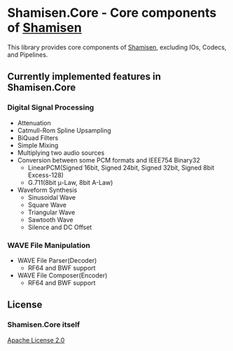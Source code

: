 ﻿# Shamisen.Core - Core components of [Shamisen](https://github.com/MineCake147E/Shamisen)

This library provides core components of [Shamisen](https://github.com/MineCake147E/Shamisen), excluding IOs, Codecs, and Pipelines.

## Currently implemented features in Shamisen.Core

### Digital Signal Processing

+ Attenuation
+ Catmull-Rom Spline Upsampling
+ BiQuad Filters
+ Simple Mixing
+ Multiplying two audio sources
+ Conversion between some PCM formats and IEEE754 Binary32
  + LinearPCM(Signed 16bit, Signed 24bit, Signed 32bit, Signed 8bit Excess-128)
  + G.711(8bit μ-Law, 8bit A-Law)
+ Waveform Synthesis
  + Sinusoidal Wave
  + Square Wave
  + Triangular Wave
  + Sawtooth Wave
  + Silence and DC Offset

### WAVE File Manipulation

+ WAVE File Parser(Decoder)
  + RF64 and BWF support
+ WAVE File Composer(Encoder)
  + RF64 and BWF support

## License

### Shamisen.Core itself

[Apache License 2.0](http://www.apache.org/licenses/LICENSE-2.0)
